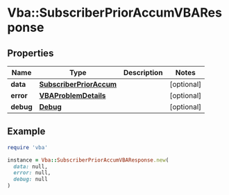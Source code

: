 # Vba::SubscriberPriorAccumVBAResponse

## Properties

| Name | Type | Description | Notes |
| ---- | ---- | ----------- | ----- |
| **data** | [**SubscriberPriorAccum**](SubscriberPriorAccum.md) |  | [optional] |
| **error** | [**VBAProblemDetails**](VBAProblemDetails.md) |  | [optional] |
| **debug** | [**Debug**](Debug.md) |  | [optional] |

## Example

```ruby
require 'vba'

instance = Vba::SubscriberPriorAccumVBAResponse.new(
  data: null,
  error: null,
  debug: null
)
```

